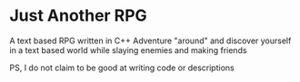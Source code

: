 # Just Another RPG
A text based RPG written in C++
Adventure "around" and discover yourself in a text based world while slaying enemies and making friends

PS, I do not claim to be good at writing code or descriptions
